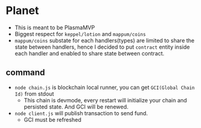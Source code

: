 # Planet
- This is meant to be PlasmaMVP
- Biggest respect for `keppel/lotion` and `mappum/coins`
- `mappum/coins` substate for each handlers(types) are limited to share the state between handlers, hence I decided to put `contract` entity inside each handler and enabled to share state between contract.

## command
- `node chain.js` is blockchain local runner, you can get `GCI(Global Chain Id)` from stdout
  - This chain is devmode, every restart will initialize your chain and persisted state. And GCI will be renewed.
- `node client.js` will publish transaction to send fund.
  - GCI must be refreshed